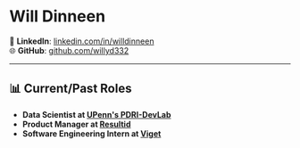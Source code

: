 # Will Dinneen
🔗 **LinkedIn**: [linkedin.com/in/willdinneen](https://www.linkedin.com/in/willdinneen)  
🌐 **GitHub**: [github.com/willyd332](https://github.com/willyd332)

---

## 📊 Current/Past Roles
- **Data Scientist at [UPenn's PDRI-DevLab](https://pdri-devlab.upenn.edu/)**
- **Product Manager at [Resultid](https://www.resultid.ai/)**
- **Software Engineering Intern at [Viget](https://www.viget.com/)**
